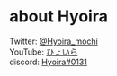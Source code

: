 # about Hyoira
Twitter: [@Hyoira_mochi](https://www.twitter.com/Hyoira_mochi)  
YouTube: [ひょいら](https://www.youtube.com/c/Hyoira)  
discord: [Hyoira#0131](https://www.discordapp.com/users/268276231084965889)